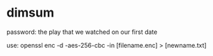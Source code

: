 # dimsum

password: 
the play that we watched on our first date

use: 
openssl enc -d -aes-256-cbc -in [filename.enc] > [newname.txt]

